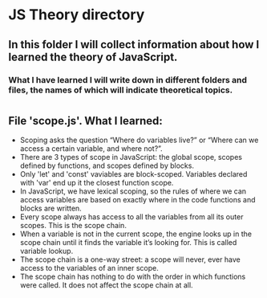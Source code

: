 # JS Theory directory

## In this folder I will collect information about how I learned the theory of JavaScript.

### What I have learned I will write down in different folders and files, the names of which will indicate theoretical topics.

#

## File 'scope.js'. What I learned:

- Scoping asks the question “Where do variables live?” or “Where can we access a certain variable, and where not?”.
- There are 3 types of scope in JavaScript: the global scope, scopes defined by functions, and scopes defined by blocks.
- Only 'let' and 'const' vaviables are block-scoped. Variables declared with 'var' end up it the closest function scope.
- In JavaScript, we have lexical scoping, so the rules of where we can access variables are based on exactly where in the code functions and blocks are written.
- Every scope always has access to all the variables from all its outer scopes. This is the scope chain.
- When a variable is not in the current scope, the engine looks up in the scope chain until it finds the variable it’s looking for. This is called variable lookup.
- The scope chain is a one-way street: a scope will never, ever have access to the variables of an inner scope.
- The scope chain has nothing to do with the order in which functions were called. It does not affect the scope chain at all.

#
